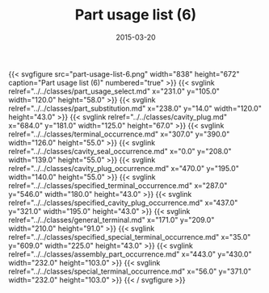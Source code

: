 ﻿---
title: Part usage list (6)
toc: false
type: specs
layout: diagram
date: "2015-03-20"
draft: false
specification: KBL
version: 2.4.sr1
documentType: "Recommendation"
elementType: Diagram
classes:
  - Part_usage_select
  - Part_substitution
  - Cavity_plug
  - Terminal_occurrence
  - Cavity_seal_occurrence
  - Cavity_plug_occurrence
  - Specified_terminal_occurrence
  - Specified_cavity_plug_occurrence
  - General_terminal
  - Specified_special_terminal_occurrence
  - Assembly_part_occurrence
  - Special_terminal_occurrence
menu:
  KBL-2.4.sr1:    
    parent: presentation
    identifier: presentation/part-usage-list-6
    weight: 1013 

# Prev/next pager order (if `docs_section_pager` enabled in `params.toml`)
weight: 1013
---
{{< svgfigure src="part-usage-list-6.png" width="838" height="672" caption="Part usage list (6)" numbered="true" >}}
  {{< svglink relref="../../classes/part_usage_select.md" x="231.0" y="105.0" width="120.0" height="58.0" >}}
  {{< svglink relref="../../classes/part_substitution.md" x="238.0" y="14.0" width="120.0" height="43.0" >}}
  {{< svglink relref="../../classes/cavity_plug.md" x="684.0" y="181.0" width="125.0" height="67.0" >}}
  {{< svglink relref="../../classes/terminal_occurrence.md" x="307.0" y="390.0" width="126.0" height="55.0" >}}
  {{< svglink relref="../../classes/cavity_seal_occurrence.md" x="0.0" y="208.0" width="139.0" height="55.0" >}}
  {{< svglink relref="../../classes/cavity_plug_occurrence.md" x="470.0" y="195.0" width="140.0" height="55.0" >}}
  {{< svglink relref="../../classes/specified_terminal_occurrence.md" x="287.0" y="546.0" width="180.0" height="43.0" >}}
  {{< svglink relref="../../classes/specified_cavity_plug_occurrence.md" x="437.0" y="321.0" width="195.0" height="43.0" >}}
  {{< svglink relref="../../classes/general_terminal.md" x="171.0" y="209.0" width="210.0" height="91.0" >}}
  {{< svglink relref="../../classes/specified_special_terminal_occurrence.md" x="35.0" y="609.0" width="225.0" height="43.0" >}}
  {{< svglink relref="../../classes/assembly_part_occurrence.md" x="443.0" y="430.0" width="232.0" height="103.0" >}}
  {{< svglink relref="../../classes/special_terminal_occurrence.md" x="56.0" y="371.0" width="232.0" height="103.0" >}}
{{< / svgfigure >}}
